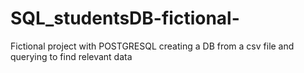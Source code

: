 # SQL_studentsDB-fictional-
Fictional project with POSTGRESQL creating a DB from a csv file and querying to find relevant data
